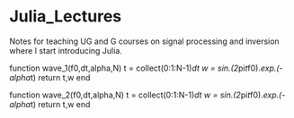 # Julia_Lectures

Notes for teaching UG and G courses on signal processing and inversion where I start introducing Julia.

function wave_1(f0,dt,alpha,N)
    t = collect(0:1:N-1)*dt
    w = sin.(2*pi*t*f0).*exp.(-alpha*t)
    return t,w
end

function wave_2(f0,dt,alpha,N)
    t = collect(0:1:N-1)*dt
    w = sin.(2*pi*t*f0).*exp.(-alpha*t)
    return t,w
end

